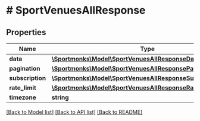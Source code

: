# # SportVenuesAllResponse

## Properties

Name | Type | Description | Notes
------------ | ------------- | ------------- | -------------
**data** | [**\Sportmonks\Model\SportVenuesAllResponseDataInner[]**](SportVenuesAllResponseDataInner.md) |  | [optional]
**pagination** | [**\Sportmonks\Model\SportVenuesAllResponsePagination**](SportVenuesAllResponsePagination.md) |  | [optional]
**subscription** | [**\Sportmonks\Model\SportVenuesAllResponseSubscriptionInner[]**](SportVenuesAllResponseSubscriptionInner.md) |  | [optional]
**rate_limit** | [**\Sportmonks\Model\SportVenuesAllResponseRateLimit**](SportVenuesAllResponseRateLimit.md) |  | [optional]
**timezone** | **string** |  | [optional]

[[Back to Model list]](../../README.md#models) [[Back to API list]](../../README.md#endpoints) [[Back to README]](../../README.md)

